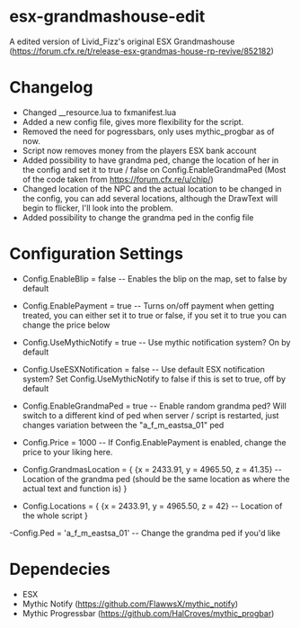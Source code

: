 # esx-grandmashouse-edit
A edited version of Livid_Fizz's original ESX Grandmashouse (https://forum.cfx.re/t/release-esx-grandmas-house-rp-revive/852182)

# Changelog
- Changed __resource.lua to fxmanifest.lua
- Added a new config file, gives more flexibility for the script.
- Removed the need for pogressbars, only uses mythic_progbar as of now.
- Script now removes money from the players ESX bank account
- Added possibility to have grandma ped, change the location of her in the config and set it to true / false on Config.EnableGrandmaPed (Most of the code taken from https://forum.cfx.re/u/chip/)
- Changed location of the NPC and the actual location to be changed in the config, you can add several locations, although the DrawText will begin to flicker, I'll look into the problem.
- Added possibility to change the grandma ped in the config file

# Configuration Settings
- Config.EnableBlip = false -- Enables the blip on the map, set to false by default
- Config.EnablePayment = true -- Turns on/off payment when getting treated, you can either set it to true or false, if you set it to true you can change the price below
- Config.UseMythicNotify = true -- Use mythic notification system? On by default
- Config.UseESXNotification = false -- Use default ESX notification system? Set Config.UseMythicNotify to false if this is set to true, off by default
- Config.EnableGrandmaPed = true -- Enable random grandma ped? Will switch to a different kind of ped when server / script is restarted, just changes variation between the "a_f_m_eastsa_01" ped 
- Config.Price = 1000 -- If Config.EnablePayment is enabled, change the price to your liking here.

- Config.GrandmasLocation = {
    {x = 2433.91, y = 4965.50, z = 41.35} -- Location of the grandma ped (should be the same location as where the actual text and function is)
}

- Config.Locations = {
    {x = 2433.91, y = 4965.50, z = 42} -- Location of the whole script
}

-Config.Ped = 'a_f_m_eastsa_01' -- Change the grandma ped if you'd like

# Dependecies
- ESX
- Mythic Notify (https://github.com/FlawwsX/mythic_notify)
- Mythic Progressbar (https://github.com/HalCroves/mythic_progbar)
